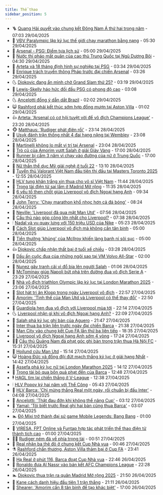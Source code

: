 ```yaml
---
title: Thể thao
sidebar_position: 5
---
```


<!-- vnexpress-the-thao:START -->
- 🪜 [Quang Hải quyết vào chung kết Đông Nam Á thứ hai trong năm](https://vnexpress.net/quang-hai-quyet-vao-chung-ket-dong-nam-a-thu-hai-trong-nam-4880080.html) - 07:03 29/04/2025
- 🦩 [VĐV Paralympic lập kỷ lục thế giới chạy marathon bằng nạng](https://vnexpress.net/vdv-paralympic-lap-ky-luc-the-gioi-chay-marathon-bang-nang-4880055.html) - 05:30 29/04/2025
- 🧰 [Arsenal - PSG: Điểm tựa lịch sử](https://vnexpress.net/arsenal-psg-diem-tua-lich-su-4879855.html) - 05:00 29/04/2025
- 🤗 [Nước thí pháo mất quân của cao thủ Trung Quốc tại Ngũ Dương Bôi](https://vnexpress.net/nuoc-thi-phao-mat-quan-cua-cao-thu-trung-quoc-tai-ngu-duong-boi-4879973.html) - 04:30 29/04/2025
- 🥳 [Arteta và 18 tháng định hình sự nghiệp tại PSG](https://vnexpress.net/arteta-va-18-thang-dinh-hinh-su-nghiep-tai-psg-4879821.html) - 03:34 29/04/2025
- 🦣 [Enrique trách truyền thông Pháp trước đại chiến Arsenal](https://vnexpress.net/enrique-trach-truyen-thong-phap-truoc-dai-chien-arsenal-4879871.html) - 03:26 29/04/2025
- 🌜 [Djokovic đang ẩn mình chờ Grand Slam thứ 25?](https://vnexpress.net/djokovic-dang-an-minh-cho-grand-slam-thu-25-4879883.html) - 03:19 29/04/2025
- 🫶 [Lewis-Skelly háo hức đối đầu PSG có phong độ cao](https://vnexpress.net/lewis-skelly-hao-huc-doi-dau-psg-co-phong-do-cao-4879840.html) - 03:08 29/04/2025
- 🌜 [Ancelotti đồng ý dẫn dắt Brazil](https://vnexpress.net/ancelotti-dong-y-dan-dat-brazil-4879910.html) - 02:02 29/04/2025
- 😺 [Rashford phải kết thúc sớm hợp đồng mượn tại Aston Villa](https://vnexpress.net/rashford-phai-ket-thuc-som-hop-dong-muon-tai-aston-villa-4879876.html) - 01:02 29/04/2025
- 👍 [Arteta: &#39;Arsenal có cơ hội tuyệt vời để vô địch Champions League&#39;](https://vnexpress.net/arteta-arsenal-co-co-hoi-tuyet-voi-de-vo-dich-champions-league-4879869.html) - 23:20 28/04/2025
- 🐵 [Matthaus: &#39;Rudiger phát điên rồi&#39;](https://vnexpress.net/matthaus-rudiger-phat-dien-roi-4879870.html) - 23:14 28/04/2025
- 💫 [Usyk đánh trận thống nhất 4 đai hạng nặng tại Wembley](https://vnexpress.net/usyk-danh-tran-thong-nhat-4-dai-hang-nang-tai-wembley-4879768.html) - 23:08 28/04/2025
- 🦆 [Martinelli không lo mất vị trí tại Arsenal](https://vnexpress.net/martinelli-khong-lo-mat-vi-tri-tai-arsenal-4879875.html) - 23:04 28/04/2025
- 🙉 [Trò cũ của Amorim vượt Salah ở giải Giày Vàng](https://vnexpress.net/tro-cu-cua-amorim-vuot-salah-o-giai-giay-vang-4879763.html) - 17:00 28/04/2025
- 📝 [Runner bị cấm 3 năm vì chạy vào đường của nữ ở Trung Quốc](https://vnexpress.net/runner-bi-cam-3-nam-vi-chay-vao-duong-cua-nu-o-trung-quoc-4879809.html) - 17:00 28/04/2025
- 💯 [Nữ thần thể dục Mỹ giải nghệ ở tuổi 22](https://vnexpress.net/nu-than-the-duc-my-giai-nghe-o-tuoi-22-4879737.html) - 13:10 28/04/2025
- 🌈 [Tuyển thủ Valorant Việt Nam đầu tiên thi đấu tại Masters Toronto 2025](https://vnexpress.net/tuyen-thu-valorant-viet-nam-dau-tien-thi-dau-tai-masters-toronto-2025-4879769.html) - 12:55 28/04/2025
- 🦩 [HLV tung khăn trắng xin thua cho võ sĩ Việt Nam](https://vnexpress.net/hlv-tung-khan-trang-xin-thua-cho-vo-si-viet-nam-4879784.html) - 11:44 28/04/2025
- 🐲 [Trọng tài điện tử sai lầm ở Madrid Mở rộng](https://vnexpress.net/trong-tai-dien-tu-sai-lam-o-madrid-mo-rong-4879755.html) - 11:35 28/04/2025
- 🌁 [6 yếu tố then chốt giúp Liverpool vô địch Ngoại hạng Anh](https://vnexpress.net/6-yeu-to-then-chot-giup-liverpool-vo-dich-ngoai-hang-anh-4879741.html) - 09:34 28/04/2025
- 💯 [John Terry: &#39;Chạy marathon khổ nhọc hơn cả đá bóng&#39;](https://vnexpress.net/john-terry-chay-marathon-kho-nhoc-hon-ca-da-bong-4879677.html) - 08:24 28/04/2025
- 🌝 [Neville: &#39;Liverpool đã qua mặt Man Utd&#39;](https://vnexpress.net/neville-liverpool-da-qua-mat-man-utd-4879420.html) - 07:56 28/04/2025
- 🤖 [Cầu thủ nào góp công lớn nhất cho Liverpool?](https://vnexpress.net/cau-thu-nao-gop-cong-lon-nhat-cho-liverpool-4879519.html) - 07:38 28/04/2025
- 🕯 [Nadal và vụ quay lưng với 150 triệu USD của Nike](https://vnexpress.net/nadal-va-vu-quay-lung-voi-150-trieu-usd-cua-nike-4879013.html) - 05:23 28/04/2025
- 🧰 [Cách Slot giúp Liverpool vô địch mà không cần tân binh](https://vnexpress.net/cach-slot-giup-liverpool-vo-dich-ma-khong-can-tan-binh-4879447.html) - 05:00 28/04/2025
- 🥳 [Tiền thưởng &#39;khủng&#39; của McIlroy khiến làng banh nỉ sôi sục](https://vnexpress.net/tien-thuong-khung-cua-mcilroy-khien-lang-banh-ni-soi-suc-4879564.html) - 05:00 28/04/2025
- 👍 [Djokovic chấp nhận thất bại ở tuổi xế chiều](https://vnexpress.net/djokovic-chap-nhan-that-bai-o-tuoi-xe-chieu-4879516.html) - 03:28 28/04/2025
- 💪 [Dấu ấn cuộc đua của những ngôi sao tại VM Volvo All-Star](https://vnexpress.net/dau-an-cuoc-dua-cua-nhung-ngoi-sao-tai-vm-volvo-all-star-4879275.html) - 02:00 28/04/2025
- 👹 [Nunez gây tranh cãi vì đổ bia lên người Salah](https://vnexpress.net/nunez-gay-tranh-cai-vi-do-bia-len-nguoi-salah-4879390.html) - 01:06 28/04/2025
- 🧰 [McTominay giúp Napoli bứt phá trên đường đua vô địch Serie A](https://vnexpress.net/mctominay-giup-napoli-but-pha-tren-duong-dua-vo-dich-serie-a-4879383.html) - 23:29 27/04/2025
- 🚀 [Nhà vô địch triathlon Olympic lập kỷ lục tại London Marathon 2025](https://vnexpress.net/nha-vo-dich-triathlon-olympic-lap-ky-luc-tai-london-marathon-2025-4879361.html) - 23:06 27/04/2025
- 🎃 [Slot hát tri ân Klopp trong ngày Liverpool vô địch](https://vnexpress.net/slot-hat-tri-an-klopp-trong-ngay-liverpool-vo-dich-4879380.html) - 22:57 27/04/2025
- 🧰 [Amorim: &#39;Tình thế của Man Utd và Liverpool có thể thay đổi&#39;](https://vnexpress.net/amorim-tinh-the-cua-man-utd-va-liverpool-co-the-thay-doi-4879378.html) - 22:50 27/04/2025
- 👀 [Guardiola hẹn đua vô địch với Liverpool mùa tới](https://vnexpress.net/guardiola-hen-dua-vo-dich-voi-liverpool-mua-toi-4879376.html) - 22:14 27/04/2025
- 🌜 [Liverpool nhận gì khi vô địch Ngoại hạng Anh?](https://vnexpress.net/liverpool-nhan-gi-khi-vo-dich-ngoai-hang-anh-4879373.html) - 22:09 27/04/2025
- 🫶 [Salah phá kỷ lục ghi bàn của Aguero](https://vnexpress.net/salah-pha-ky-luc-ghi-ban-cua-aguero-4879372.html) - 21:47 27/04/2025
- 🦄 [Inter thua ba trận liền trước ngày đại chiến Barca](https://vnexpress.net/inter-thua-ba-tran-lien-truoc-ngay-dai-chien-barca-4879355.html) - 21:38 27/04/2025
- 🥳 [Man City vào chung kết Cup FA lần thứ ba liên tiếp](https://vnexpress.net/man-city-vao-chung-ket-cup-fa-lan-thu-ba-lien-tiep-4879369.html) - 18:35 27/04/2025
- 🐲 [Liverpool vô địch Ngoại hạng Anh sớm 4 vòng](https://vnexpress.net/liverpool-vo-dich-ngoai-hang-anh-som-4-vong-4879363.html) - 17:24 27/04/2025
- 🧑‍🏫 [Cầu thủ Quảng Nam đá phạt góc ghi bàn trong trận thua Hà Nội FC](https://vnexpress.net/cau-thu-quang-nam-da-phat-goc-ghi-ban-trong-tran-thua-ha-noi-fc-4879351.html) - 15:31 27/04/2025
- 🤔 [Hojlund cứu Man Utd](https://vnexpress.net/hojlund-cuu-man-utd-4879230.html) - 15:14 27/04/2025
- 😺 [Hoàng Đức và đồng đội đứt mạch thắng kỷ lục ở giải hạng Nhất](https://vnexpress.net/hoang-duc-va-dong-doi-dut-mach-thang-ky-luc-o-giai-hang-nhat-4879346.html) - 14:42 27/04/2025
- 💪 [Assefa phá kỷ lục nữ tại London Marathon 2025](https://vnexpress.net/assefa-pha-ky-luc-nu-tai-london-marathon-2025-4879332.html) - 14:12 27/04/2025
- 💼 [Trọng tài bỏ qua bốn quả phạt đền của Barca](https://vnexpress.net/trong-tai-bo-qua-bon-qua-phat-den-cua-barca-4879216.html) - 12:48 27/04/2025
- 🕴 [HAGL tìm lại chiến thắng ở V-League](https://vnexpress.net/hagl-tim-lai-chien-thang-o-v-league-4879318.html) - 12:38 27/04/2025
- 🕯 [HLV Popov ký hai năm với Thể Công](https://vnexpress.net/hlv-popov-ky-hai-nam-voi-the-cong-4879235.html) - 05:43 27/04/2025
- 📝 [HLV Barca: &#39;Chỉ mừng thắng Real một ngày, rồi chuẩn bị đấu Inter&#39;](https://vnexpress.net/hlv-barca-chi-mung-thang-real-mot-ngay-roi-chuan-bi-dau-inter-4879172.html) - 04:08 27/04/2025
- 🧐 [Ancelotti: &#39;Thật đau đớn khi không thể nâng Cup&#39;](https://vnexpress.net/ancelotti-that-dau-don-khi-khong-the-nang-cup-4879190.html) - 03:12 27/04/2025
- 🙉 [Yamal: &#39;Tôi biết trước Real ghi hai bàn cũng thua Barca&#39;](https://vnexpress.net/yamal-toi-biet-truoc-real-ghi-hai-ban-cung-thua-barca-4879170.html) - 03:07 27/04/2025
- 🏊 [Độ Mixi trở thành đại sứ game Mobile Legends: Bang Bang](https://vnexpress.net/do-mixi-tro-thanh-dai-su-game-mobile-legends-bang-bang-4879167.html) - 01:00 27/04/2025
- 🌊 [VIRESA, FPT Online và Funtap hợp tác phát triển thể thao điện tử thành tích cao](https://vnexpress.net/viresa-fpt-online-va-funtap-hop-tac-phat-trien-the-thao-dien-tu-thanh-tich-cao-4879101.html) - 01:00 27/04/2025
- 👨‍🏫 [Rudiger ném đá về phía trọng tài](https://vnexpress.net/rudiger-nem-da-ve-phia-trong-tai-4879158.html) - 00:51 27/04/2025
- 🥷 [Real nhận ba thẻ đỏ ở chung kết Cup Nhà vua](https://vnexpress.net/real-nhan-ba-the-do-o-chung-ket-cup-nha-vua-4879155.html) - 00:46 27/04/2025
- ⚗️ [Rashford chấn thương, Aston Villa thảm bại ở Cup FA](https://vnexpress.net/rashford-chan-thuong-aston-villa-tham-bai-o-cup-fa-4879151.html) - 23:41 26/04/2025
- 🌮 [Hạ Real ở phút 116, Barca đoạt Cup Nhà vua](https://vnexpress.net/ha-real-o-phut-116-barca-doat-cup-nha-vua-4879150.html) - 22:46 26/04/2025
- 🤩 [Ronaldo đưa Al Nassr vào bán kết AFC Champions League](https://vnexpress.net/ronaldo-dua-al-nassr-vao-ban-ket-afc-champions-league-4879152.html) - 22:28 26/04/2025
- 🏊 [Djokovic thua trận ra quân Madrid Mở rộng 2025](https://vnexpress.net/djokovic-thua-tran-ra-quan-madrid-mo-rong-2025-4876850.html) - 21:50 26/04/2025
- 🐎 [Kane cách danh hiệu đầu tiên 1 trận thắng](https://vnexpress.net/kane-cach-danh-hieu-dau-tien-1-tran-thang-4879149.html) - 21:11 26/04/2025
- 💫 [Shearer: &#39;Amorim cần 8 tân binh để tạo khác biệt&#39;](https://vnexpress.net/shearer-amorim-can-8-tan-binh-de-tao-khac-biet-4879118.html) - 17:00 26/04/2025<!-- vnexpress-the-thao:END -->
